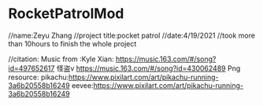 # RocketPatrolMod
//name:Zeyu Zhang
//project title:pocket patrol
//date:4/19/2021
//took more than 10hours to finish the whole project

//citation:
Music from :Kyle Xian: https://music.163.com/#/song?id=497652617
            怪盗v https://music.163.com/#/song?id=430062489
Png resource: pikachu:https://www.pixilart.com/art/pikachu-running-3a6b20558b16249
              eevee:https://www.pixilart.com/art/pikachu-running-3a6b20558b16249
